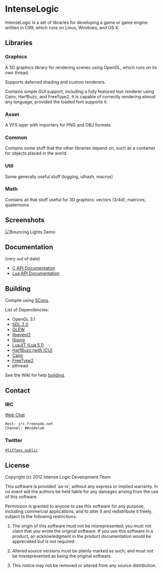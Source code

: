# IntenseLogic
IntenseLogic is a set of libraries for developing a game or game engine written in C99, which runs on Linux, Windows, and OS X.

## Libraries

### Graphics
A 3D graphics library for rendering scenes using OpenGL, which runs on its own thread.

Supports deferred shading and custom renderers.

Contains simple GUI support, including a fully featured text renderer using Cairo, HarfBuzz, and FreeType2. It is capable of correctly rendering almost any language, provided the loaded font supports it.

### Asset
A VFS layer with importers for PNG and OBJ formats.

### Common
Contains some stuff that the other libraries depend on, such as a container for objects placed in the world.

### Util
Some generally useful stuff (logging, uthash, macros)

### Math
Contains all that stuff useful for 3D graphics: vectors (3/4d), matrices, quaternions

## Screenshots

![Bouncing Lights Demo](http://i.imgur.com/CXaIVHY.png)

## Documentation
(very out of date)

- [C API Documentation](https://lymiahugs.com/~tiffany/il/api/index.html)
- [Lua API Documentation](https://lymiahugs.com/~tiffany/il/doc/index.html)

## Building
Compile using [SCons](http://scons.org/).

List of Dependencies:

- OpenGL 3.1
- [SDL 2.0](http://libsdl.org/)
- [GLEW](http://glew.sourceforge.net/)
- [libevent2](http://libevent.org)
- [libpng](http://libpng.org/)
- [LuaJIT (Lua 5.1)](http://luajit.org/)
- [HarfBuzz (with ICU)](http://www.freedesktop.org/wiki/Software/HarfBuzz/)
- [Cairo](http://cairographics.org/)
- [FreeType2](http://freetype.org/)
- pthread

See the Wiki for help [building](https://github.com/TheCodeLab/IntenseLogic/wiki/Building).

## Contact

### IRC

[Web Chat](https://webchat.freenode.net/?channels=##codelab)

    Host: irc.freenode.net
    Channel: ##codelab

### Twitter

[`@tiffany_public`](https://twitter.com/tiffany_public)

## License
Copyright (c) 2012 Intense Logic Development Team

This software is provided 'as-is', without any express or implied
warranty. In no event will the authors be held liable for any damages
arising from the use of this software.

Permission is granted to anyone to use this software for any purpose,
including commercial applications, and to alter it and redistribute it
freely, subject to the following restrictions:

1. The origin of this software must not be misrepresented; you must not
claim that you wrote the original software. If you use this software
in a product, an acknowledgment in the product documentation would be
appreciated but is not required.

2. Altered source versions must be plainly marked as such, and must not be
misrepresented as being the original software.

3. This notice may not be removed or altered from any source
distribution.

